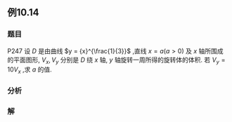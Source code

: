 ## 例10.14
### 题目
P247 设 $D$ 是由曲线 $y = {x}^{\frac{1}{3}}$ ,直线 $x = a( {a > 0})$ 及 $x$ 轴所围成的平面图形, ${V}_{x},{V}_{y}$ 分别是 $D$ 绕 $x$ 轴, $y$ 轴旋转一周所得的旋转体的体积. 若 ${V}_{y} = {10}{V}_{x}$ ,求 $a$ 的值.
### 分析

### 解